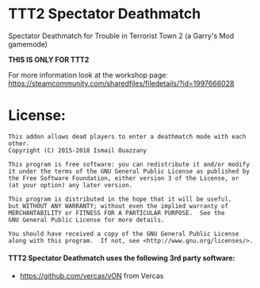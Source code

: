 TTT2 Spectator Deathmatch
========================

Spectator Deathmatch for Trouble in Terrorist Town 2 (a Garry's Mod gamemode)

**THIS IS ONLY FOR TTT2**

For more information look at the workshop page: https://steamcommunity.com/sharedfiles/filedetails/?id=1997666028

# License:

    This addon allows dead players to enter a deathmatch mode with each other.
    Copyright (C) 2015-2018 Ismail Ouazzany

    This program is free software: you can redistribute it and/or modify
    it under the terms of the GNU General Public License as published by
    the Free Software Foundation, either version 3 of the License, or
    (at your option) any later version.

    This program is distributed in the hope that it will be useful,
    but WITHOUT ANY WARRANTY; without even the implied warranty of
    MERCHANTABILITY or FITNESS FOR A PARTICULAR PURPOSE.  See the
    GNU General Public License for more details.

    You should have received a copy of the GNU General Public License
    along with this program.  If not, see <http://www.gnu.org/licenses/>.

#### TTT2 Spectator Deathmatch uses the following 3rd party software:
- https://github.com/vercas/vON from Vercas
